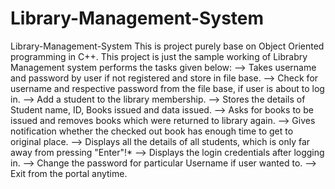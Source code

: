 # Library-Management-System
Library-Management-System
This is project purely base on Object Oriented programming in C++.
This project is just the sample working of Librabry Management system performs the tasks given below:
--> Takes username and password by user if not registered and store in file base.
--> Check for username and respective password from the file base, if user is about to log in.
--> Add a student to the library membership.
--> Stores the details of Student name, ID, Books issued and data issued.
--> Asks for books to be issued and removes books which were returned to library again.
--> Gives notification whether the checked out book has enough time to get to original place.
--> Displays all the details of all students, which is only far away from pressing "Enter"!*
--> Displays the login credentials after logging in.
--> Change the password for particular Username if user wanted to.
--> Exit from the portal anytime.
